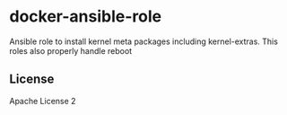 # docker-ansible-role

Ansible role to install kernel meta packages including kernel-extras.
This roles also properly handle reboot

License
-------

Apache License 2
